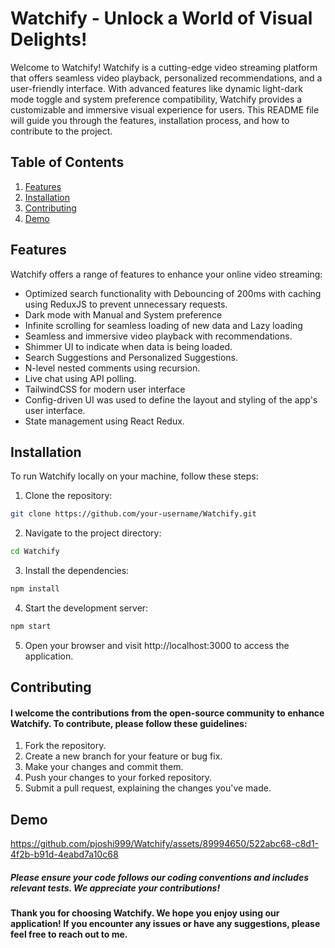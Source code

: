 # Watchify - Unlock a World of Visual Delights!

Welcome to Watchify! Watchify is a cutting-edge video streaming platform that offers seamless video playback, personalized recommendations, and a user-friendly interface. With advanced features like dynamic light-dark mode toggle and system preference compatibility, Watchify provides a customizable and immersive visual experience for users. This README file will guide you through the features, installation process, and how to contribute to the project.

## Table of Contents
1. [Features](#features)
2. [Installation](#installation)
3. [Contributing](#contributing)
3. [Demo](#demo)

## Features
Watchify offers a range of features to enhance your online video streaming:

- Optimized search functionality with Debouncing of 200ms with caching using ReduxJS to prevent unnecessary requests.
- Dark mode with Manual and System preference
- Infinite scrolling for seamless loading of new data and Lazy loading
- Seamless and immersive video playback with recommendations.
- Shimmer UI to indicate when data is being loaded.
- Search Suggestions and Personalized Suggestions.
- N-level nested comments using recursion.
- Live chat using API polling.
- TailwindCSS for modern user interface
- Config-driven UI was used to define the layout and styling of the app's user interface.
- State management using React Redux.

## Installation
To run Watchify locally on your machine, follow these steps:

1. Clone the repository:
```bash
git clone https://github.com/your-username/Watchify.git
```
2. Navigate to the project directory:
```bash
cd Watchify
```
3. Install the dependencies:
```bash
npm install
```
4. Start the development server:
```bash
npm start
```
5. Open your browser and visit http://localhost:3000 to access the application.

## Contributing
#### I welcome the contributions from the open-source community to enhance Watchify. To contribute, please follow these guidelines:

1. Fork the repository.
2. Create a new branch for your feature or bug fix.
3. Make your changes and commit them.
4. Push your changes to your forked repository.
5. Submit a pull request, explaining the changes you've made.

## Demo


https://github.com/pjoshi999/Watchify/assets/89994650/522abc68-c8d1-4f2b-b91d-4eabd7a10c68


##### Please ensure your code follows our coding conventions and includes relevant tests. We appreciate your contributions!

#### Thank you for choosing Watchify. We hope you enjoy using our application! If you encounter any issues or have any suggestions, please feel free to reach out to me.
